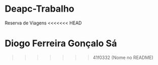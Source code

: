 # Deapc-Trabalho
Reserva de Viagens
<<<<<<< HEAD

Diogo Ferreira
Gonçalo Sá
=======
>>>>>>> 41f0332 (Nome no README)
